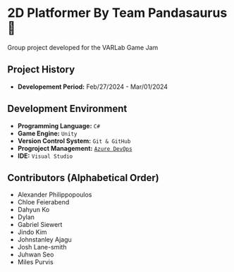 # 2D Platformer By Team Pandasaurus 🐼

Group project developed for the VARLab Game Jam

## Project History

- **Developement Period:** Feb/27/2024 - Mar/01/2024

## Development Environment

- **Programming Language:** `C#`
- **Game Engine:** `Unity`
- **Version Control System:** `Git & GitHub`
- **Progroject Management:** [`Azure DevOps`](https://dev.azure.com/pandasaurusTEAM/2D_Platformer)
- **IDE:** `Visual Studio`

## Contributors (Alphabetical Order)

- Alexander Philippopoulos
- Chloe Feierabend
- Dahyun Ko
- Dylan
- Gabriel Siewert
- Jindo Kim
- Johnstanley Ajagu
- Josh Lane-smith
- Juhwan Seo
- Miles Purvis
